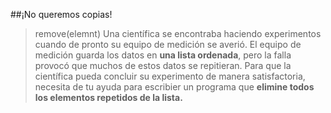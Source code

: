##¡No queremos copias!
>remove(elemnt)
Una científica se encontraba haciendo experimentos cuando de pronto su equipo de medición se averió. El equipo de medición guarda los datos en **una lista ordenada**, pero la falla provocó que muchos de estos datos se repitieran. Para que la científica pueda concluir su experimento de manera satisfactoria, necesita de tu ayuda para escribier un programa que **elimine todos los elementos repetidos de la lista.** 


